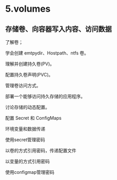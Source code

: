 # 5.volumes

## 存储卷、向容器写入内容、访问数据

了解卷；

学会创建 emtpydir、Hostpath、ntfs 卷。

理解并创建持久卷(PV)。

配置持久卷声明(PVC)。

管理卷访问方式。

部署一个能够访问持久存储的应用程序。

讨论存储的动态配置。

配置 Secret 和 ConfigMaps

环境变量和数据传递

使用secret管理密码

以卷的方式引用密码，传递配置文件

以变量的方式引用密码

使用configmap管理密码
